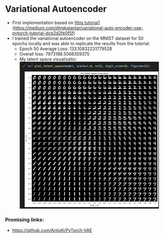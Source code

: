 # Variational Autoencoder
- First implementation based on [[this tutorial](https://medium.com/@rekalantar/variational-auto-encoder-vae-pytorch-tutorial-dce2d2fe0f5f)](https://medium.com/@rekalantar/variational-auto-encoder-vae-pytorch-tutorial-dce2d2fe0f5f)
- I trained the variational autoencoder on the MNIST dataset for 50 epochs locally and was able to replicate the results from the tutorial:
  - Epoch 50 	Average Loss:  133.10832231779528
  - Overall loss: 7973188.5068359375
  - My latent space visualizatio:
    ![Latent space visualization](docs/latent_space_visualization.png)



### Promising links:
- https://github.com/AntixK/PyTorch-VAE